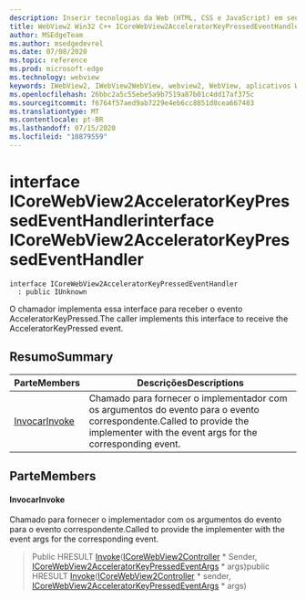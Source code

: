 ```yaml
---
description: Inserir tecnologias da Web (HTML, CSS e JavaScript) em seus aplicativos nativos com o controle WebView2 do Microsoft Edge
title: WebView2 Win32 C++ ICoreWebView2AcceleratorKeyPressedEventHandler
author: MSEdgeTeam
ms.author: msedgedevrel
ms.date: 07/08/2020
ms.topic: reference
ms.prod: microsoft-edge
ms.technology: webview
keywords: IWebView2, IWebView2WebView, webview2, WebView, aplicativos Win32, Win32, Edge, ICoreWebView2, ICoreWebView2Controller, controle do navegador, HTML Edge, ICoreWebView2AcceleratorKeyPressedEventHandler
ms.openlocfilehash: 26bbc2a5c55ebe5a9b7519a87b01c4dd17af375c
ms.sourcegitcommit: f6764f57aed9ab7229e4eb6cc8851d0cea667403
ms.translationtype: MT
ms.contentlocale: pt-BR
ms.lasthandoff: 07/15/2020
ms.locfileid: "10879559"
---
```

# <span data-ttu-id="4ec51-104">interface ICoreWebView2AcceleratorKeyPressedEventHandler</span><span class="sxs-lookup"><span data-stu-id="4ec51-104">interface ICoreWebView2AcceleratorKeyPressedEventHandler</span></span> 

```
interface ICoreWebView2AcceleratorKeyPressedEventHandler
  : public IUnknown
```

<span data-ttu-id="4ec51-105">O chamador implementa essa interface para receber o evento AcceleratorKeyPressed.</span><span class="sxs-lookup"><span data-stu-id="4ec51-105">The caller implements this interface to receive the AcceleratorKeyPressed event.</span></span>

## <span data-ttu-id="4ec51-106">Resumo</span><span class="sxs-lookup"><span data-stu-id="4ec51-106">Summary</span></span>

 <span data-ttu-id="4ec51-107">Parte</span><span class="sxs-lookup"><span data-stu-id="4ec51-107">Members</span></span>                        | <span data-ttu-id="4ec51-108">Descrições</span><span class="sxs-lookup"><span data-stu-id="4ec51-108">Descriptions</span></span>
--------------------------------|---------------------------------------------
[<span data-ttu-id="4ec51-109">Invocar</span><span class="sxs-lookup"><span data-stu-id="4ec51-109">Invoke</span></span>](#invoke) | <span data-ttu-id="4ec51-110">Chamado para fornecer o implementador com os argumentos do evento para o evento correspondente.</span><span class="sxs-lookup"><span data-stu-id="4ec51-110">Called to provide the implementer with the event args for the corresponding event.</span></span>

## <span data-ttu-id="4ec51-111">Parte</span><span class="sxs-lookup"><span data-stu-id="4ec51-111">Members</span></span>

#### <span data-ttu-id="4ec51-112">Invocar</span><span class="sxs-lookup"><span data-stu-id="4ec51-112">Invoke</span></span> 

<span data-ttu-id="4ec51-113">Chamado para fornecer o implementador com os argumentos do evento para o evento correspondente.</span><span class="sxs-lookup"><span data-stu-id="4ec51-113">Called to provide the implementer with the event args for the corresponding event.</span></span>

> <span data-ttu-id="4ec51-114">Public HRESULT [Invoke](#invoke)([ICoreWebView2Controller](icorewebview2controller.md) \* Sender, [ICoreWebView2AcceleratorKeyPressedEventArgs](icorewebview2acceleratorkeypressedeventargs.md) \* args)</span><span class="sxs-lookup"><span data-stu-id="4ec51-114">public HRESULT [Invoke](#invoke)([ICoreWebView2Controller](icorewebview2controller.md) \* sender, [ICoreWebView2AcceleratorKeyPressedEventArgs](icorewebview2acceleratorkeypressedeventargs.md) \* args)</span></span>

